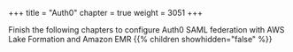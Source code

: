 +++
title = "Auth0"
chapter = true
weight = 3051
+++





<div >
    Finish the following chapters to configure Auth0 SAML federation with AWS Lake Formation and Amazon EMR
    {{% children showhidden="false" %}}
</div>


